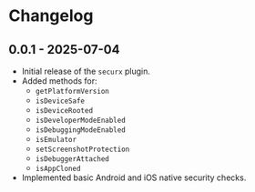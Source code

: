# Changelog

## 0.0.1 - 2025-07-04

- Initial release of the `securx` plugin.
- Added methods for:
  - `getPlatformVersion`
  - `isDeviceSafe`
  - `isDeviceRooted`
  - `isDeveloperModeEnabled`
  - `isDebuggingModeEnabled`
  - `isEmulator`
  - `setScreenshotProtection`
  - `isDebuggerAttached`
  - `isAppCloned`
- Implemented basic Android and iOS native security checks.
